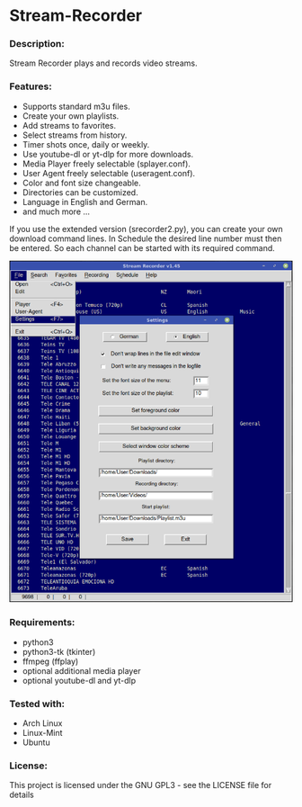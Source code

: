 # Stream-Recorder

### Description:
Stream Recorder plays and records video streams.

### Features:
- Supports standard m3u files.
- Create your own playlists.
- Add streams to favorites.
- Select streams from history.
- Timer shots once, daily or weekly.
- Use youtube-dl or yt-dlp for more downloads.
- Media Player freely selectable (splayer.conf).
- User Agent freely selectable (useragent.conf).
- Color and font size changeable.
- Directories can be customized.
- Language in English and German.
- and much more ...

If you use the extended version (srecorder2.py), you can create your own download command lines. In Schedule
the desired line number must then be entered. So each channel can be started with its required command.


![alt text](https://github.com/sc44/Stream-Recorder/blob/main/screenshot.png)

### Requirements:

- python3
- python3-tk (tkinter)
- ffmpeg (ffplay)
- optional additional media player
- optional youtube-dl and yt-dlp

### Tested with:

- Arch Linux
- Linux-Mint
- Ubuntu

### License:
This project is licensed under the GNU GPL3 - see the LICENSE file for details
